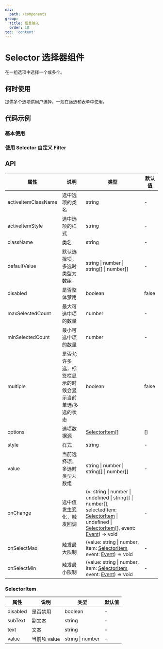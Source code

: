 ```yaml
---
nav:
  path: /components
group:
  title: 信息输入
  order: 10
toc: 'content'
---
```



# Selector 选择器组件

<!-- <code src="../../docs/components/compatibility.tsx" inline="true"></code> -->

在一组选项中选择一个或多个。
## 何时使用
提供多个选项供用户选择，一般在筛选和表单中使用。

## 代码示例
### 基本使用
<code src="../../demo/pages/Selector/index"></code>

### 使用 Selector 自定义 Filter
<!-- <code src="pages/SelectorFilter/index"></code> -->

## API
| 属性                 | 说明                  | 类型                   | 默认值 |
| -------------------- | --------------------- | ---------------------- | ------ |
| activeItemClassName  | 选中选项的类名        | string                 | -      |
| activeItemStyle      | 选中选项的样式        | string                 | -      |
| className            | 类名                  | string                 | -      |
| defaultValue         | 默认选择项，多选时类型为数组 | string \| number \| string[] \| number[] | - |
| disabled             | 是否整体禁用          | boolean                | false  |
| maxSelectedCount     | 最大可选中项的数量    | number                 | -      |
| minSelectedCount     | 最小可选中项的数量    | number                 | -      |
| multiple             | 是否允许多选，标签栏显示的时候会显示当前单选/多选的状态 | boolean                | false  |
| options              | 选项数据源            | [SelectorItem](#selectoritem)[] | []     |
| style                | 样式                  | string                 | -      |
| value                | 当前选择项，多选时类型为数组 | string \| number \| string[] \| number[] | - |
| onChange             | 选中值发生变化，触发回调 | (v: string \| number \| undefined \| string[] \| number[], selectedItem: [SelectorItem](#selectoritem) \| undefined \| [SelectorItem](#selectoritem)[], event: [Event](https://opendocs.alipay.com/mini/framework/event-object)) => void | - |
| onSelectMax          | 触发最大限制          | (value: string \| number, item: [SelectorItem](#selectoritem), event: [Event](https://opendocs.alipay.com/mini/framework/event-object)) => void | - |
| onSelectMin          | 触发最小限制          | (value: string \| number, item: [SelectorItem](#selectoritem), event: [Event](https://opendocs.alipay.com/mini/framework/event-object)) => void | - |

### SelectorItem
| 属性      | 说明          | 类型        | 默认值 |
| --------- | ------------- | ----------- | ------ |
| disabled  | 是否禁用      | boolean     | -      |
| subText   | 副文案        | string      | -      |
| text      | 文案          | string      | -      |
| value     | 当前项 value | string \| number | -      |
